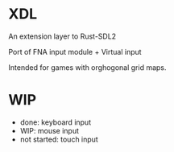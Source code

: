 # XDL

An extension layer to Rust-SDL2

Port of FNA input module + Virtual input

Intended for games with orghogonal grid maps.

# WIP

* done: keyboard input
* WIP: mouse input
* not started: touch input
